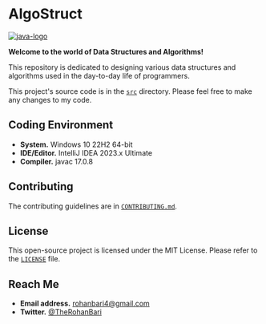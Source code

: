 # AlgoStruct

[![java-logo](https://i.postimg.cc/8PVxZym8/java-logo.jpg)]([1])

**Welcome to the world of Data Structures and Algorithms!**

This repository is dedicated to designing various data structures and algorithms
used in the day-to-day life of programmers.

This project's source code is in the [`src`](./src) directory.
Please feel free to make any changes to my code.

## Coding Environment

- **System.** Windows 10 22H2 64-bit
- **IDE/Editor.** IntelliJ IDEA 2023.x Ultimate
- **Compiler.** javac 17.0.8

## Contributing

The contributing guidelines are
in [`CONTRIBUTING.md`](./CONTRIBUTING.md).

## License

This open-source project is licensed under the MIT License.
Please refer to the [`LICENSE`](./LICENSE) file.

## Reach Me

- **Email address.** rohanbari4@gmail.com
- **Twitter.** [@TheRohanBari](https://twitter.com/TheRohanBari)

[1]: https://postimg.cc/qgjmRxFQ
